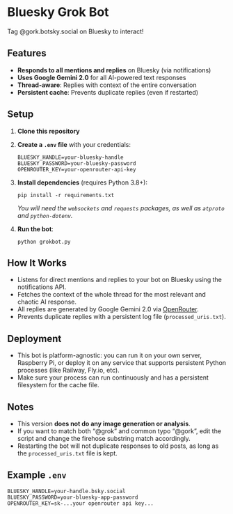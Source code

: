 
# Bluesky Grok Bot

Tag @gork.botsky.social on Bluesky to interact!

## Features

* **Responds to all mentions and replies** on Bluesky (via notifications)
* **Uses Google Gemini 2.0** for all AI-powered text responses
* **Thread-aware**: Replies with context of the entire conversation
* **Persistent cache**: Prevents duplicate replies (even if restarted)

## Setup

1. **Clone this repository**

2. **Create a `.env` file** with your credentials:

   ```
   BLUESKY_HANDLE=your-bluesky-handle
   BLUESKY_PASSWORD=your-bluesky-password
   OPENROUTER_KEY=your-openrouter-api-key
   ```

3. **Install dependencies** (requires Python 3.8+):

   ```
   pip install -r requirements.txt
   ```

   *You will need the `websockets` and `requests` packages, as well as `atproto` and `python-dotenv`.*

4. **Run the bot**:

   ```
   python grokbot.py
   ```

## How It Works

* Listens for direct mentions and replies to your bot on Bluesky using the notifications API.
* Fetches the context of the whole thread for the most relevant and chaotic AI response.
* All replies are generated by Google Gemini 2.0 via [OpenRouter](https://openrouter.ai).
* Prevents duplicate replies with a persistent log file (`processed_uris.txt`).

## Deployment

* This bot is platform-agnostic: you can run it on your own server, Raspberry Pi, or deploy it on any service that supports persistent Python processes (like Railway, Fly.io, etc).
* Make sure your process can run continuously and has a persistent filesystem for the cache file.

## Notes

* This version **does not do any image generation or analysis**.
* If you want to match both “@grok” and common typo “@gork”, edit the script and change the firehose substring match accordingly.
* Restarting the bot will not duplicate responses to old posts, as long as the `processed_uris.txt` file is kept.

## Example `.env`

```
BLUESKY_HANDLE=your-handle.bsky.social
BLUESKY_PASSWORD=your-bluesky-app-password
OPENROUTER_KEY=sk-...your openrouter api key...
```
